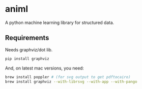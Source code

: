 # animl
A python machine learning library for structured data.

## Requirements

Needs graphviz/dot lib.

```bash
pip install graphviz
```

And, on latest mac versions, you need:

```bash
brew install poppler # (for svg output to get pdftocairo)
brew install graphviz --with-librsvg --with-app --with-pango
```

